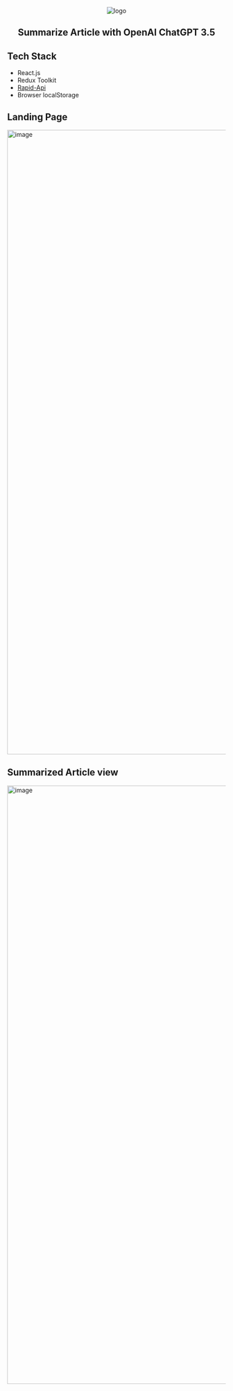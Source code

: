 <p align="center">
  <img align="center" src="https://i.imgur.com/HReTxXJ.png" alt="logo"/>
  <h2 align="center">Summarize Article with
OpenAI ChatGPT 3.5</h2>
</p>


## Tech Stack
- React.js
- Redux Toolkit
- [Rapid-Api](https://rapidapi.com/restyler/api/article-extractor-and-summarizer)
- Browser localStorage



## Landing Page
<img width="1438" alt="image" src="https://github.com/aakashvani/ai_summarize/assets/95979529/a0b0206c-f841-4a74-b46b-95329f672e3a">


## Summarized Article view
<img width="1378" alt="image" src="https://github.com/aakashvani/ai_summarize/assets/95979529/a1a66103-720b-4f9b-b1ac-2005f1d8ec6c">




